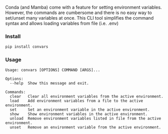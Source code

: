 Conda (and Mamba) come with a feature for setting environment variables. However, the commands are cumbersome and there is no easy way to set/unset many variables at once. This CLI tool simplifies the command syntax and allows loading variables from file (i.e. .env)   

### Install
```bash
pip install convars
```

### Usage
```
Usage: convars [OPTIONS] COMMAND [ARGS]...

Options:
  --help  Show this message and exit.

Commands:
  clear   Clear all environment variables from the active environment.
  load    Add environment variables from a file to the active environment.
  set     Set an environment variable in the active environment.
  show    Show environment variables in the active environment.
  unload  Remove environment variables listed in file from the active environment.
  unset   Remove an environment variable from the active environment.
```
